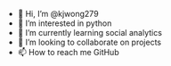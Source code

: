 - 👋 Hi, I’m @kjwong279
- 👀 I’m interested in python 
- 🌱 I’m currently learning social analytics 
- 💞️ I’m looking to collaborate on projects
- 📫 How to reach me GitHub 

<!---
kjwong279/kjwong279 is a ✨ special ✨ repository because its `README.md` (this file) appears on your GitHub profile.
You can click the Preview link to take a look at your changes.
--->
